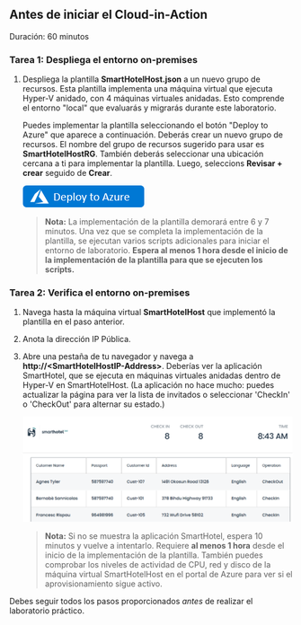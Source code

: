 ## Antes de iniciar el Cloud-in-Action

Duración: 60 minutos

### Tarea 1: Despliega el entorno on-premises

1. Despliega la plantilla **SmartHotelHost.json** a un nuevo grupo de recursos. Esta plantilla implementa una máquina virtual que ejecuta Hyper-V anidado, con 4 máquinas virtuales anidadas. Esto comprende el entorno "local" que evaluarás y migrarás durante este laboratorio.

    Puedes implementar la plantilla seleccionando el botón "Deploy to Azure" que aparece a continuación. Deberás crear un nuevo grupo de recursos. El nombre del grupo de recursos sugerido para usar es **SmartHotelHostRG**. También deberás seleccionar una ubicación cercana a ti para implementar la plantilla. Luego, seleccions **Revisar + crear** seguido de **Crear**.
    
    <a href="https://portal.azure.com/#create/Microsoft.Template/uri/https%3A%2F%2Fstoragetino.blob.core.windows.net%2Fsmarthotel%2FSmartHotelHost.json" target="_blank">![Botón para desplegar la plantilla SmartHotelHost a Azure.](imagenes/deploy-to-azure.png "Despliega la plantilla SmartHotelHost a Azure")</a>

    > **Nota:** La implementación de la plantilla demorará entre 6 y 7 minutos. Una vez que se completa la implementación de la plantilla, se ejecutan varios scripts adicionales para iniciar el entorno de laboratorio. **Espera al menos 1 hora desde el inicio de la implementación de la plantilla para que se ejecuten los scripts.**

### Tarea 2: Verifica el entorno on-premises

1. Navega hasta la máquina virtual **SmartHotelHost** que implementó la plantilla en el paso anterior.

2. Anota la dirección IP Pública.

3. Abre una pestaña de tu navegador y navega a **http://\<SmartHotelHostIP-Address\>**. Deberías ver la aplicación SmartHotel, que se ejecuta en máquinas virtuales anidadas dentro de Hyper-V en SmartHotelHost. (La aplicación no hace mucho: puedes actualizar la página para ver la lista de invitados o seleccionar 'CheckIn' o 'CheckOut' para alternar su estado.)

    ![Captura de pantalla del navegador que muestra la aplicación SmartHotel.](imagenes/smarthotel.png)

    > **Nota:** Si no se muestra la aplicación SmartHotel, espera 10 minutos y vuelve a intentarlo. Requiere **al menos 1 hora** desde el inicio de la implementación de la plantilla. También puedes comprobar los niveles de actividad de CPU, red y disco de la máquina virtual SmartHotelHost en el portal de Azure para ver si el aprovisionamiento sigue activo.

Debes seguir todos los pasos proporcionados *antes* de realizar el laboratorio práctico.
